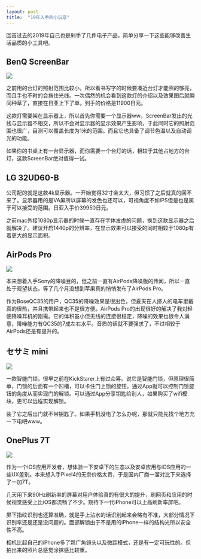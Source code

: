 ```yaml
---
layout: post
title:  "19年入手的小玩意"
---
```


回首过去的2019年自己也是剁手了几件电子产品，简单分享一下这些能够改善生活品质的小工具吧。

## BenQ ScreenBar

<img src="https://www.reviewgeek.com/thumbcache/0/0/f9fe59a5c6cf2bae3734cb6e16048dff/p/uploads/2018/06/78f4fc91.jpg">

之前用的台灯的照射范围比较小，所以看书写字的时候要凑近台灯才能照的够亮，而且手也不时的会挡住光线。一次偶然的机会看到这款灯的介绍以及效果图后就瞬间种草了，直接在日亚上下了单，到手的价格是11900日元。

这款灯需要架在显示器上，所以首先你需要一个显示器ww。ScreenBar发出的光线与显示器不相交，所以不会对显示器的显示效果产生影响，于此同时它的照射范围也很广，目测可以覆盖长度为1米的范围。而且它也具备了调节色温以及自动调光的功能。

如果你的书桌上有一台显示器，而你需要一个台灯的话，相较于其他占地方的台灯，这款ScreenBar绝对值得一试。

## LG 32UD60-B

公司配的就是这款4k显示器。一开始觉得32寸会太大，但习惯了之后就真的回不来了。显示器用的是VA屏所以屏幕的发色也还可以，可视角度不如IPS但是也是属于可以接受的范围。日亚入手价39950日元。

之前mac外接1080p显示器的时候一直存在字体发虚的问题，换到这款显示器之后就解决了。建议开启1440p的分辨率，在显示效果可以接受的同时相较于1080p有着更大的显示面积。

## AirPods Pro

<img src="https://media.idownloadblog.com/wp-content/uploads/2019/10/AirPods-Pro-teaser-011.jpg">

本来想着入手Sony的降噪豆的，但之前一直有AirPods降噪版的传闻，所以一直处于观望状态。等了几个月没想到苹果真的悄悄发布了AirPods Pro。

作为BoseQC35的用户，QC35的降噪效果是很出色，但夏天在人挤人的电车里戴真的很热，并且携带起来也不是很方便。AirPods Pro的出现很好的解决了我对轻便降噪耳机的刚需。它的体积虽小但无线的连接很稳定，降噪的效果也很令人满意，降噪能力有QC35的7成左右水平。音质的话就不要强求了，不过相较于AirPods还是有提升的。

## セサミ mini

<img src="https://cdn.shopify.com/s/files/1/0016/1870/6495/products/mini_shopfiy_white_1024x1024.jpg?v=1570839772">

一款智能门锁，很早之前在KickStarer上有过众筹。说它是智能门锁，但原理很简单，门锁的后面有一个凹槽，可以卡住门上锁的旋钮。通过App就可以控制门锁旋钮的角度从而实现门的解锁。可以通过App分享钥匙给别人，如果购买了wifi模块，更可以远程实现解锁。

装了它之后出门就不带钥匙了。如果手机没电了怎么办呢，那就只能先找个地方充一下电吧www。

## OnePlus 7T

<img src="https://sm.ign.com/t/ign_nordic/gallery/o/oneplus-7t/oneplus-7t-hands-on_vsax.1080.jpg">

作为一个iOS应用开发者，想体验一下安卓下的生态以及安卓应用与iOS应用的一些UX差别。本来想入手Pixel4的无奈价格太贵，于是国内厂商一溜对比下来选择了一加7T。

几天用下来90Hz刷新率的屏幕对用户体验真的有很大的提升，刷网页和应用的时候视觉感受上比iOS都流畅了不少。期待下一代iPhone可以上高刷新率屏吧。

屏下指纹识别也还算准确，就是手上沾水的话识别起来会略有不准，大部分情况下识别率还是还是没问题的。面部解锁由于不是用的iPhone一样的结构光所以安全性不高。

相机比起自己的iPhone多了颗广角镜头以及微距模式，还是有一定可玩性的。但拍出来的照片总感觉涂抹感比较重。




